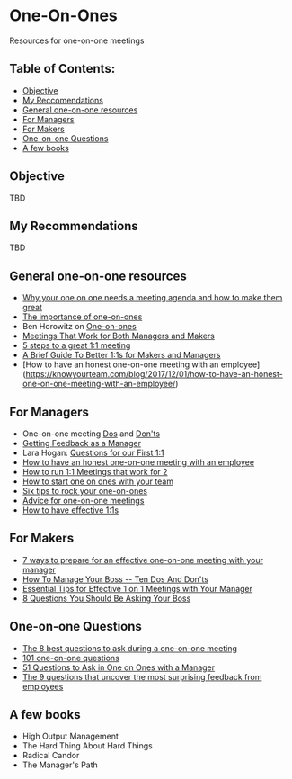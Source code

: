 # One-On-Ones
Resources for one-on-one meetings

## Table of Contents:
- [Objective](#objective)
- [My Reccomendations](#my-recommendations)
- [General one-on-one resources](#general-one-on-one-resources)
- [For Managers](#for-managers)
- [For Makers](#for-makers)
- [One-on-one Questions](#one-on-one-questions)
- [A few books](#a-few-books)

## Objective
TBD

## My Recommendations
TBD

## General one-on-one resources
- [Why your one on one needs a meeting agenda and how to make them great](https://getlighthouse.com/blog/one-on-one-meeting-agenda/)
- [The importance of one-on-ones](https://css-tricks.com/the-importance-of-one-on-ones/)
- Ben Horowitz on [One-on-ones](https://a16z.com/2012/08/30/one-on-one/)
- [Meetings That Work for Both Managers and Makers](https://hbr.org/2016/07/meetings-that-work-for-both-managers-and-makers)
- [5 steps to a great 1:1 meeting](https://www.inc.com/joel-trammell/5-steps-to-great-11-meetings.html)
- [A Brief Guide To Better 1:1s for Makers and Managers](https://www.helpscout.com/blog/one-on-ones/)
- [How to have an honest one-on-one meeting with an employee] (https://knowyourteam.com/blog/2017/12/01/how-to-have-an-honest-one-on-one-meeting-with-an-employee/)

## For Managers
- One-on-one meeting [Dos](https://ajahne.github.io/blog/leadership/2018/09/29/one-on-one-meeting-dos-and-donts-part1.html) and [Don'ts](https://ajahne.github.io/blog/leadership/2018/10/08/one-on-one-meeting-dos-and-donts-part2.html)
- [Getting Feedback as a Manager](https://ajahne.github.io/blog/leadership/2019/02/28/getting-feedback-as-a-manager.html)
- Lara Hogan: [Questions for our First 1:1](https://larahogan.me/blog/first-one-on-one-questions/)
- [How to have an honest one-on-one meeting with an employee](https://knowyourteam.com/blog/2017/12/01/how-to-have-an-honest-one-on-one-meeting-with-an-employee/)
- [How to run 1:1 Meetings that work for 2](https://www.intercom.com/blog/high-impact-one-to-one-meetings/)
- [How to start one on ones with your team](https://getlighthouse.com/blog/how-to-start-one-on-ones-your-teams/)
- [Six tips to rock your one-on-ones](https://knowyourteam.com/blog/2018/01/16/six-tips-to-rock-your-one-on-ones/)
- [Advice for one-on-one meetings](https://www.15five.com/blog/advice-for-one-on-one-meetings/)
- [How to have effective 1:1s](https://www.radicalcandor.com/blog/effective-one-on-ones/)

## For Makers
- [7 ways to prepare for an effective one-on-one meeting with your manager](https://knowyourteam.com/blog/2018/01/03/7-ways-to-prepare-for-an-effective-one-on-one-meeting-with-your-manager/)
- [How To Manage Your Boss -- Ten Dos And Don'ts](https://www.forbes.com/sites/lizryan/2018/01/28/how-to-manage-your-boss-ten-dos-and-donts)
- [Essential Tips for Effective 1 on 1 Meetings with Your Manager](https://getlighthouse.com/blog/effective-1-on-1-meetings/)
- [8 Questions You Should Be Asking Your Boss](https://www.themuse.com/advice/8-questions-you-should-be-asking-your-boss)

## One-on-one Questions
- [The 8 best questions to ask during a one-on-one meeting](https://knowyourteam.com/blog/2018/01/11/the-8-best-questions-to-ask-during-a-one-on-one-meeting/)
- [101 one-on-one questions](https://jasonevanish.com/2014/05/29/101-questions-to-ask-in-1-on-1s/)
- [51 Questions to Ask in One on Ones with a Manager](https://getlighthouse.com/blog/questions-ask-one-on-ones-manager/)
- [The 9 questions that uncover the most surprising feedback from employees ](https://knowyourteam.com/blog/2017/08/28/the-9-questions-that-uncover-the-most-surprising-feedback-from-employees/)

## A few books
- High Output Management
- The Hard Thing About Hard Things
- Radical Candor
- The Manager's Path
